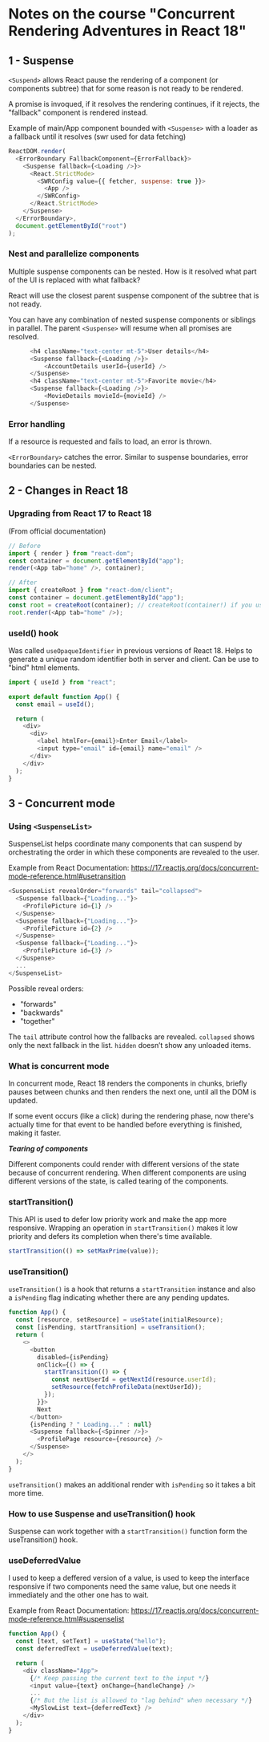 # Notes on the course "Concurrent Rendering Adventures in React 18"

## 1 - Suspense

`<Suspend>` allows React pause the rendering of a component (or components subtree) that for some reason is not ready to be rendered.

A promise is invoqued, if it resolves the rendering continues, if it rejects, the "fallback" component is rendered instead.

Example of main/App component bounded with `<Suspense>` with a loader as a fallback until it resolves (swr used for data fetching)

```javascript
ReactDOM.render(
  <ErrorBoundary FallbackComponent={ErrorFallback}>
    <Suspense fallback={<Loading />}>
      <React.StrictMode>
        <SWRConfig value={{ fetcher, suspense: true }}>
          <App />
        </SWRConfig>
      </React.StrictMode>
    </Suspense>
  </ErrorBoundary>,
  document.getElementById("root")
);
```

### Nest and parallelize components

Multiple suspense components can be nested. How is it resolved what part of the UI is replaced with what fallback?

React will use the closest parent suspense component of the subtree that is not ready.

You can have any combination of nested suspense components or siblings in parallel. The parent `<Suspense>` will resume when all promises are resolved.

```javascript
      <h4 className="text-center mt-5">User details</h4>
      <Suspense fallback={<Loading />}>
          <AccountDetails userId={userId} />
      </Suspense>
      <h4 className="text-center mt-5">Favorite movie</h4>
      <Suspense fallback={<Loading />}>
          <MovieDetails movieId={movieId} />
      </Suspense>
```

### Error handling

If a resource is requested and fails to load, an error is thrown.

`<ErrorBoundary>` catches the error. Similar to suspense boundaries, error boundaries can be nested.

## 2 - Changes in React 18

### Upgrading from React 17 to React 18

(From official documentation)

```javascript
// Before
import { render } from "react-dom";
const container = document.getElementById("app");
render(<App tab="home" />, container);

// After
import { createRoot } from "react-dom/client";
const container = document.getElementById("app");
const root = createRoot(container); // createRoot(container!) if you use TypeScript
root.render(<App tab="home" />);
```

### useId() hook

Was called `useOpaqueIdentifier` in previous versions of React 18. Helps to generate a unique random identifier both in server and client. Can be use to "bind" html elements.

```javascript
import { useId } from "react";

export default function App() {
  const email = useId();

  return (
    <div>
      <div>
        <label htmlFor={email}>Enter Email</label>
        <input type="email" id={email} name="email" />
      </div>
    </div>
  );
}
```

## 3 - Concurrent mode

### Using `<SuspenseList>`

SuspenseList helps coordinate many components that can suspend by orchestrating the order in which these components are revealed to the user.

Example from React Documentation: https://17.reactjs.org/docs/concurrent-mode-reference.html#usetransition

```javascript
<SuspenseList revealOrder="forwards" tail="collapsed">
  <Suspense fallback={"Loading..."}>
    <ProfilePicture id={1} />
  </Suspense>
  <Suspense fallback={"Loading..."}>
    <ProfilePicture id={2} />
  </Suspense>
  <Suspense fallback={"Loading..."}>
    <ProfilePicture id={3} />
  </Suspense>
  ...
</SuspenseList>
```

Possible reveal orders:

- "forwards"
- "backwards"
- "together"

The `tail` attribute control how the fallbacks are revealed. `collapsed` shows only the next fallback in the list. `hidden` doesn’t show any unloaded items.

### What is concurrent mode

In concurrent mode, React 18 renders the components in chunks, briefly pauses between chunks and then renders the next one, until all the DOM is updated.

If some event occurs (like a click) during the rendering phase, now there's actually time for that event to be handled before everything is finished, making it faster.

**_Tearing of components_**

Different components could render with different versions of the state because of concurrent rendering. When different components are using different versions of the state, is called tearing of the components.

### startTransition()

This API is used to defer low priority work and make the app more responsive. Wrapping an operation in `startTransition()` makes it low priority and defers its completion when there's time available.

```javascript
startTransition(() => setMaxPrime(value));
```

### useTransition()

`useTransition()` is a hook that returns a `startTransition` instance and also a `isPending` flag indicating whether there are any pending updates.

```javascript
function App() {
  const [resource, setResource] = useState(initialResource);
  const [isPending, startTransition] = useTransition();
  return (
    <>
      <button
        disabled={isPending}
        onClick={() => {
          startTransition(() => {
            const nextUserId = getNextId(resource.userId);
            setResource(fetchProfileData(nextUserId));
          });
        }}>
        Next
      </button>
      {isPending ? " Loading..." : null}
      <Suspense fallback={<Spinner />}>
        <ProfilePage resource={resource} />
      </Suspense>
    </>
  );
}
```

`useTransition()` makes an additional render with `isPending` so it takes a bit more time.

### How to use Suspense and useTransition() hook

Suspense can work together with a `startTransition()` function form the useTransition() hook.

### useDeferredValue

I used to keep a deffered version of a value, is used to keep the interface responsive if two components need the same value, but one needs it immediately and the other one has to wait.

Example from React Documentation: https://17.reactjs.org/docs/concurrent-mode-reference.html#suspenselist

```javascript
function App() {
  const [text, setText] = useState("hello");
  const deferredText = useDeferredValue(text);

  return (
    <div className="App">
      {/* Keep passing the current text to the input */}
      <input value={text} onChange={handleChange} />
      ...
      {/* But the list is allowed to "lag behind" when necessary */}
      <MySlowList text={deferredText} />
    </div>
  );
}
```
